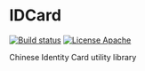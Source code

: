 # IDCard
[![Build status](https://ci.appveyor.com/api/projects/status/4s5libah1wk36whd?svg=true)](https://ci.appveyor.com/project/wanlitao/idcard)   [![License Apache](https://img.shields.io/badge/license-Apache%202-blue.svg)](http://www.apache.org/licenses/LICENSE-2.0.html)

Chinese Identity Card utility library